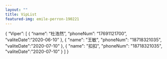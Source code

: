 ```yaml
---
layout: ""
title: VipList
featured-img: emile-perron-190221
---
```

{
    “Viper”: [
        {
            “name”: “杜浩然”,
            “phoneNum”: “17691121700”,
            “valiteDate”:“2020-06-10”
        },
        {
         "name": "王敏",
         "phoneNum": "18718321035",
         "valiteDate":"2020-07-10"
         },
         {
         "name": "扣扣",
         "phoneNum": "18718321035",
         "valiteDate":"2020-07-10"
        }
    ]
}

